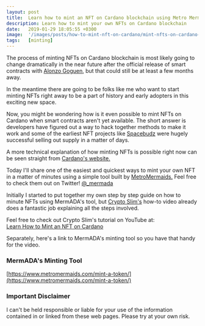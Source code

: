 ```yaml
---
layout: post
title:  Learn how to mint an NFT on Cardano blockchain using Metro Mermaids
description: Learn how to mint your own NFTs on Cardano blockchain
date:   2019-01-29 18:05:55 +0300
image:  '/images/posts/how-to-mint-nft-on-cardano/mint-nfts-on-cardano-blockchain.png'
tags:   [minting]
---
```

The process of minting NFTs on Cardano blockchain is most likely going to change dramatically in the near future after the official release of smart contracts with [Alonzo Goguen](https://roadmap.cardano.org/en/goguen/), but that could still be at least a few months away. 

In the meantime there are going to be folks like me who want to start minting NFTs right away to be a part of history and early adopters in this exciting new space. 

Now, you might be wondering how is it even possible to mint NFTs on Cardano when smart contracts aren't yet available. The short answer is developers have figured out a way to hack together methods to make it work and some of the earliest NFT projects like [Spacebudz](https://spacebudz.io) were hugely successful selling out supply in a matter of days.

A more technical explanation of how minting NFTs is possible right now can be seen straight from [Cardano's website.](https://cardano-ledger.readthedocs.io/en/latest/explanations/faq.html#cardano-native-tokens-vs-erc) 

Today I'll share one of the easiest and quickest ways to mint your own NFT in a matter of minutes using a simple tool built by [MetroMermaids.](https://www.metromermaids.com) Feel free to check them out on Twitter! [@_mermada](https://twitter.com/_mermada) 

Initially I started to put together my own step by step guide on how to minute NFTs using MermADA's tool, but [Crypto Slim's](https://youtu.be/YPvrfV4dkbM) how-to video already does a fantastic job explaining all the steps involved.

Feel free to check out Crypto Slim's tutorial on YouTube at:  
[Learn How to Mint an NFT on Cardano](https://youtu.be/YPvrfV4dkbM) 

Separately, here's a link to MermADA's minting tool so you have that handy for the video. 

### MermADA's Minting Tool
[https://www.metromermaids.com/mint-a-token/](https://www.metromermaids.com/mint-a-token/)

### Important Disclaimer
I can't be held responsible or liable for your use of the information contained in or linked from these web pages. Please try at your own risk. 










